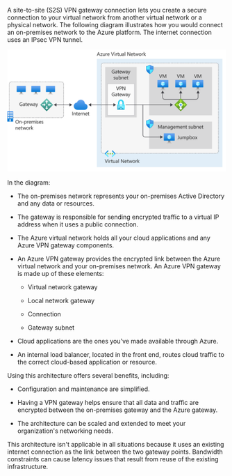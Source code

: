 

A site-to-site (S2S) VPN gateway connection lets you create a secure connection to your virtual network from another virtual network or a physical network. The following diagram illustrates how you would connect an on-premises network to the Azure platform. The internet connection uses an IPsec VPN tunnel.

![Site-to-site VPN Gateway architecture.](../media/site-to-site-vpn-architecture.png)

In the diagram:

- The on-premises network represents your on-premises Active Directory and any data or resources.

- The gateway is responsible for sending encrypted traffic to a virtual IP address when it uses a public connection.

- The Azure virtual network holds all your cloud applications and any Azure VPN gateway components.

- An Azure VPN gateway provides the encrypted link between the Azure virtual network and your on-premises network. An Azure VPN gateway is made up of these elements:

  - Virtual network gateway

  - Local network gateway

  - Connection

  - Gateway subnet

- Cloud applications are the ones you've made available through Azure.

- An internal load balancer, located in the front end, routes cloud traffic to the correct cloud-based application or resource.

Using this architecture offers several benefits, including:

- Configuration and maintenance are simplified.

- Having a VPN gateway helps ensure that all data and traffic are encrypted between the on-premises gateway and the Azure gateway.

- The architecture can be scaled and extended to meet your organization's networking needs.

This architecture isn't applicable in all situations because it uses an existing internet connection as the link between the two gateway points. Bandwidth constraints can cause latency issues that result from reuse of the existing infrastructure.